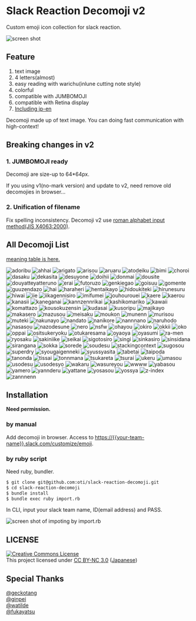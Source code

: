 # Slack Reaction Decomoji v2

Custom emoji icon collection for slack reaction.

![screen shot](https://raw.githubusercontent.com/oti/slack-reaction-decomoji/master/ss.png)

## Feature

1. text image
2. 4 letters(almost)
3. easy reading with warichu(inlune cutting note style)
4. colorful
5. compatible with JUMBOMOJI
6. compatible with Retina display
7. [Including jp-en](decomoji-list.md)

Decomoji made up of text image. You can doing fast communication with high-context!

## Breaking changes in v2



### 1. JUMBOMOJI ready

Decomoji are size-up to 64*64px.

If you using v1(no-mark version) and update to v2, need remove old decomojies in browser...

### 2. Unification of filename

Fix spelling inconsistency. Decomoji v2 use [roman alphabet input method(JIS X4063:2000)](https://ja.wikipedia.org/wiki/%E3%83%AD%E3%83%BC%E3%83%9E%E5%AD%97%E5%85%A5%E5%8A%9B#.E5.BF.85.E3.81.9A.E5.AE.9F.E8.A3.85.E3.81.97.E3.81.AA.E3.81.91.E3.82.8C.E3.81.B0.E3.81.84.E3.81.91.E3.81.AA.E3.81.84.E5.85.A5.E5.8A.9B.E6.96.B9.E5.BC.8F).

## All Decomoji List

[meaning table is here.](decomoji-list.md)

![adoribu](https://raw.githubusercontent.com/oti/slack-reaction-decomoji/master/dist/adoribu.png)
![ahhai](https://raw.githubusercontent.com/oti/slack-reaction-decomoji/master/dist/ahhai.png)
![arigato](https://raw.githubusercontent.com/oti/slack-reaction-decomoji/master/dist/arigato.png)
![arisou](https://raw.githubusercontent.com/oti/slack-reaction-decomoji/master/dist/arisou.png)
![aruaru](https://raw.githubusercontent.com/oti/slack-reaction-decomoji/master/dist/aruaru.png)
![atodeiku](https://raw.githubusercontent.com/oti/slack-reaction-decomoji/master/dist/atodeiku.png)
![bimi](https://raw.githubusercontent.com/oti/slack-reaction-decomoji/master/dist/bimi.png)
![choroi](https://raw.githubusercontent.com/oti/slack-reaction-decomoji/master/dist/choroi.png)
![dasaku](https://raw.githubusercontent.com/oti/slack-reaction-decomoji/master/dist/dasaku.png)
![dekasita](https://raw.githubusercontent.com/oti/slack-reaction-decomoji/master/dist/dekasita.png)
![desuyone](https://raw.githubusercontent.com/oti/slack-reaction-decomoji/master/dist/desuyone.png)
![doihii](https://raw.githubusercontent.com/oti/slack-reaction-decomoji/master/dist/doihii.png)
![donmai](https://raw.githubusercontent.com/oti/slack-reaction-decomoji/master/dist/donmai.png)
![dousite](https://raw.githubusercontent.com/oti/slack-reaction-decomoji/master/dist/dousite.png)
![douyatteyatteruno](https://raw.githubusercontent.com/oti/slack-reaction-decomoji/master/dist/douyatteyatteruno.png)
![erai](https://raw.githubusercontent.com/oti/slack-reaction-decomoji/master/dist/erai.png)
![futoruzo](https://raw.githubusercontent.com/oti/slack-reaction-decomoji/master/dist/futoruzo.png)
![genkiegao](https://raw.githubusercontent.com/oti/slack-reaction-decomoji/master/dist/genkiegao.png)
![goisuu](https://raw.githubusercontent.com/oti/slack-reaction-decomoji/master/dist/goisuu.png)
![gomente](https://raw.githubusercontent.com/oti/slack-reaction-decomoji/master/dist/gomente.png)
![guuzendazo](https://raw.githubusercontent.com/oti/slack-reaction-decomoji/master/dist/guuzendazo.png)
![hai](https://raw.githubusercontent.com/oti/slack-reaction-decomoji/master/dist/hai.png)
![haraheri](https://raw.githubusercontent.com/oti/slack-reaction-decomoji/master/dist/haraheri.png)
![hentaikayo](https://raw.githubusercontent.com/oti/slack-reaction-decomoji/master/dist/hentaikayo.png)
![hidoukiteki](https://raw.githubusercontent.com/oti/slack-reaction-decomoji/master/dist/hidoukiteki.png)
![hirunesuru](https://raw.githubusercontent.com/oti/slack-reaction-decomoji/master/dist/hirunesuru.png)
![hiwai](https://raw.githubusercontent.com/oti/slack-reaction-decomoji/master/dist/hiwai.png)
![iie](https://raw.githubusercontent.com/oti/slack-reaction-decomoji/master/dist/iie.png)
![iikagennisiro](https://raw.githubusercontent.com/oti/slack-reaction-decomoji/master/dist/iikagennisiro.png)
![imifumei](https://raw.githubusercontent.com/oti/slack-reaction-decomoji/master/dist/imifumei.png)
![jouhourouei](https://raw.githubusercontent.com/oti/slack-reaction-decomoji/master/dist/jouhourouei.png)
![kaere](https://raw.githubusercontent.com/oti/slack-reaction-decomoji/master/dist/kaere.png)
![kaerou](https://raw.githubusercontent.com/oti/slack-reaction-decomoji/master/dist/kaerou.png)
![kanasii](https://raw.githubusercontent.com/oti/slack-reaction-decomoji/master/dist/kanasii.png)
![kaneganai](https://raw.githubusercontent.com/oti/slack-reaction-decomoji/master/dist/kaneganai.png)
![kannzennrikai](https://raw.githubusercontent.com/oti/slack-reaction-decomoji/master/dist/kannzennrikai.png)
![kashikomariko](https://raw.githubusercontent.com/oti/slack-reaction-decomoji/master/dist/kashikomariko.png)
![kawaii](https://raw.githubusercontent.com/oti/slack-reaction-decomoji/master/dist/kawaii.png)
![komattazo](https://raw.githubusercontent.com/oti/slack-reaction-decomoji/master/dist/komattazo.png)
![kousokuzensin](https://raw.githubusercontent.com/oti/slack-reaction-decomoji/master/dist/kousokuzensin.png)
![kudasai](https://raw.githubusercontent.com/oti/slack-reaction-decomoji/master/dist/kudasai.png)
![kusoripu](https://raw.githubusercontent.com/oti/slack-reaction-decomoji/master/dist/kusoripu.png)
![majikayo](https://raw.githubusercontent.com/oti/slack-reaction-decomoji/master/dist/majikayo.png)
![makasero](https://raw.githubusercontent.com/oti/slack-reaction-decomoji/master/dist/makasero.png)
![mazusou](https://raw.githubusercontent.com/oti/slack-reaction-decomoji/master/dist/mazusou.png)
![meisaku](https://raw.githubusercontent.com/oti/slack-reaction-decomoji/master/dist/meisaku.png)
![moukon](https://raw.githubusercontent.com/oti/slack-reaction-decomoji/master/dist/moukon.png)
![munenn](https://raw.githubusercontent.com/oti/slack-reaction-decomoji/master/dist/munenn.png)
![murisou](https://raw.githubusercontent.com/oti/slack-reaction-decomoji/master/dist/murisou.png)
![muteki](https://raw.githubusercontent.com/oti/slack-reaction-decomoji/master/dist/muteki.png)
![nakunayo](https://raw.githubusercontent.com/oti/slack-reaction-decomoji/master/dist/nakunayo.png)
![nandato](https://raw.githubusercontent.com/oti/slack-reaction-decomoji/master/dist/nandato.png)
![nanikore](https://raw.githubusercontent.com/oti/slack-reaction-decomoji/master/dist/nanikore.png)
![nannnano](https://raw.githubusercontent.com/oti/slack-reaction-decomoji/master/dist/nannnano.png)
![naruhodo](https://raw.githubusercontent.com/oti/slack-reaction-decomoji/master/dist/naruhodo.png)
![nasasou](https://raw.githubusercontent.com/oti/slack-reaction-decomoji/master/dist/nasasou.png)
![nazodesune](https://raw.githubusercontent.com/oti/slack-reaction-decomoji/master/dist/nazodesune.png)
![nero](https://raw.githubusercontent.com/oti/slack-reaction-decomoji/master/dist/nero.png)
![nsfw](https://raw.githubusercontent.com/oti/slack-reaction-decomoji/master/dist/nsfw.png)
![ohayou](https://raw.githubusercontent.com/oti/slack-reaction-decomoji/master/dist/ohayou.png)
![okiro](https://raw.githubusercontent.com/oti/slack-reaction-decomoji/master/dist/okiro.png)
![okkii](https://raw.githubusercontent.com/oti/slack-reaction-decomoji/master/dist/okkii.png)
![oko](https://raw.githubusercontent.com/oti/slack-reaction-decomoji/master/dist/oko.png)
![oppai](https://raw.githubusercontent.com/oti/slack-reaction-decomoji/master/dist/oppai.png)
![ositsukeryoku](https://raw.githubusercontent.com/oti/slack-reaction-decomoji/master/dist/ositsukeryoku.png)
![otukaresama](https://raw.githubusercontent.com/oti/slack-reaction-decomoji/master/dist/otukaresama.png)
![oyaoya](https://raw.githubusercontent.com/oti/slack-reaction-decomoji/master/dist/oyaoya.png)
![oyasumi](https://raw.githubusercontent.com/oti/slack-reaction-decomoji/master/dist/oyasumi.png)
![ra-men](https://raw.githubusercontent.com/oti/slack-reaction-decomoji/master/dist/ra-men.png)
![ryosaku](https://raw.githubusercontent.com/oti/slack-reaction-decomoji/master/dist/ryosaku.png)
![sakiniike](https://raw.githubusercontent.com/oti/slack-reaction-decomoji/master/dist/sakiniike.png)
![seikai](https://raw.githubusercontent.com/oti/slack-reaction-decomoji/master/dist/seikai.png)
![sigotosiro](https://raw.githubusercontent.com/oti/slack-reaction-decomoji/master/dist/sigotosiro.png)
![singi](https://raw.githubusercontent.com/oti/slack-reaction-decomoji/master/dist/singi.png)
![sinkasiro](https://raw.githubusercontent.com/oti/slack-reaction-decomoji/master/dist/sinkasiro.png)
![sinsidana](https://raw.githubusercontent.com/oti/slack-reaction-decomoji/master/dist/sinsidana.png)
![sirangana](https://raw.githubusercontent.com/oti/slack-reaction-decomoji/master/dist/sirangana.png)
![sokka](https://raw.githubusercontent.com/oti/slack-reaction-decomoji/master/dist/sokka.png)
![sorede](https://raw.githubusercontent.com/oti/slack-reaction-decomoji/master/dist/sorede.png)
![soudesu](https://raw.githubusercontent.com/oti/slack-reaction-decomoji/master/dist/soudesu.png)
![stackingcontext](https://raw.githubusercontent.com/oti/slack-reaction-decomoji/master/dist/stackingcontext.png)
![sugosou](https://raw.githubusercontent.com/oti/slack-reaction-decomoji/master/dist/sugosou.png)
![superdry](https://raw.githubusercontent.com/oti/slack-reaction-decomoji/master/dist/superdry.png)
![syougaigenneki](https://raw.githubusercontent.com/oti/slack-reaction-decomoji/master/dist/syougaigenneki.png)
![syussyasita](https://raw.githubusercontent.com/oti/slack-reaction-decomoji/master/dist/syussyasita.png)
![tabetai](https://raw.githubusercontent.com/oti/slack-reaction-decomoji/master/dist/tabetai.png)
![taipoda](https://raw.githubusercontent.com/oti/slack-reaction-decomoji/master/dist/taipoda.png)
![tanonda](https://raw.githubusercontent.com/oti/slack-reaction-decomoji/master/dist/tanonda.png)
![tissai](https://raw.githubusercontent.com/oti/slack-reaction-decomoji/master/dist/tissai.png)
![tonnmana](https://raw.githubusercontent.com/oti/slack-reaction-decomoji/master/dist/tonnmana.png)
![tsukareta](https://raw.githubusercontent.com/oti/slack-reaction-decomoji/master/dist/tsukareta.png)
![tsurai](https://raw.githubusercontent.com/oti/slack-reaction-decomoji/master/dist/tsurai.png)
![ukeru](https://raw.githubusercontent.com/oti/slack-reaction-decomoji/master/dist/ukeru.png)
![umasou](https://raw.githubusercontent.com/oti/slack-reaction-decomoji/master/dist/umasou.png)
![usodesu](https://raw.githubusercontent.com/oti/slack-reaction-decomoji/master/dist/usodesu.png)
![usodesyo](https://raw.githubusercontent.com/oti/slack-reaction-decomoji/master/dist/usodesyo.png)
![wakaru](https://raw.githubusercontent.com/oti/slack-reaction-decomoji/master/dist/wakaru.png)
![wasureyou](https://raw.githubusercontent.com/oti/slack-reaction-decomoji/master/dist/wasureyou.png)
![wwww](https://raw.githubusercontent.com/oti/slack-reaction-decomoji/master/dist/wwww.png)
![yabasou](https://raw.githubusercontent.com/oti/slack-reaction-decomoji/master/dist/yabasou.png)
![yamero](https://raw.githubusercontent.com/oti/slack-reaction-decomoji/master/dist/yamero.png)
![yannderu](https://raw.githubusercontent.com/oti/slack-reaction-decomoji/master/dist/yannderu.png)
![yattane](https://raw.githubusercontent.com/oti/slack-reaction-decomoji/master/dist/yattane.png)
![yosasou](https://raw.githubusercontent.com/oti/slack-reaction-decomoji/master/dist/yosasou.png)
![yossya](https://raw.githubusercontent.com/oti/slack-reaction-decomoji/master/dist/yossya.png)
![z-index](https://raw.githubusercontent.com/oti/slack-reaction-decomoji/master/dist/z-index.png)
![zannnenn](https://raw.githubusercontent.com/oti/slack-reaction-decomoji/master/dist/zannnenn.png)

## Installation

**Need permission.**

### by manual

Add decomoji in browser. Access to [https://{{your-team-name}}.slack.com/customize/emoji](https://{{your-team-name}}.slack.com/customize/emoji).

### by ruby script

Need ruby, bundler.

```bash
$ git clone git@github.com:oti/slack-reaction-decomoji.git
$ cd slack-reaction-decomoji
$ bundle install
$ bundle exec ruby import.rb
```

In CLI, input your slack team name, ID(email address) and PASS.

![screen shot of impoting by import.rb](https://raw.githubusercontent.com/oti/slack-reaction-decomoji/master/ss_import.png)

## LICENSE

[![Creative Commons License](https://i.creativecommons.org/l/by-nc/3.0/88x31.png "CC BY-NC 3.0")](http://creativecommons.org/licenses/by-nc/3.0/deed.en)  
This project licensed under [CC BY-NC 3.0](http://creativecommons.org/licenses/by-nc/3.0/deed.en) ([Japanese](https://creativecommons.org/licenses/by-nc/3.0/deed.ja))

## Special Thanks

[@geckotang](https://github.com/geckotang/)  
[@ginpei](https://github.com/ginpei/)  
[@watilde](https://github.com/watilde/)  
[@fukayatsu](https://github.com/fukayatsu/)